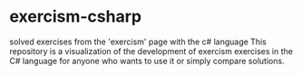 # exercism-csharp
solved exercises from the 'exercism' page with the c# language
This repository is a visualization of the development of exercism exercises in the C# language 
for anyone who wants to use it or simply compare solutions.
